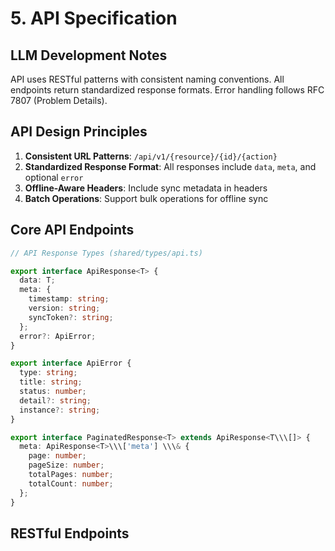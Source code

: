 # 5\. API Specification

## LLM Development Notes

API uses RESTful patterns with consistent naming conventions. All endpoints return standardized response formats. Error handling follows RFC 7807 (Problem Details).

## API Design Principles

1. **Consistent URL Patterns**: `/api/v1/{resource}/{id}/{action}`
2. **Standardized Response Format**: All responses include `data`, `meta`, and optional `error`
3. **Offline-Aware Headers**: Include sync metadata in headers
4. **Batch Operations**: Support bulk operations for offline sync

## Core API Endpoints

```typescript
// API Response Types (shared/types/api.ts)

export interface ApiResponse<T> {
  data: T;
  meta: {
    timestamp: string;
    version: string;
    syncToken?: string;
  };
  error?: ApiError;
}

export interface ApiError {
  type: string;
  title: string;
  status: number;
  detail?: string;
  instance?: string;
}

export interface PaginatedResponse<T> extends ApiResponse<T\\\[]> {
  meta: ApiResponse<T>\\\['meta'] \\\& {
    page: number;
    pageSize: number;
    totalPages: number;
    totalCount: number;
  };
}
```

## RESTful Endpoints

```yaml